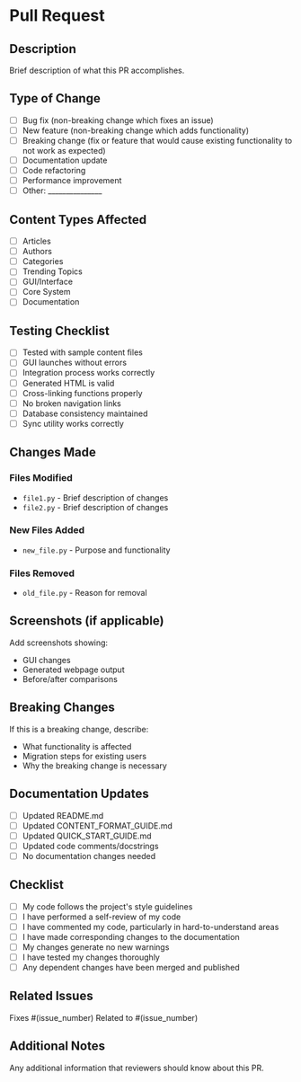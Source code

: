 # Pull Request

## Description
Brief description of what this PR accomplishes.

## Type of Change
- [ ] Bug fix (non-breaking change which fixes an issue)
- [ ] New feature (non-breaking change which adds functionality)
- [ ] Breaking change (fix or feature that would cause existing functionality to not work as expected)
- [ ] Documentation update
- [ ] Code refactoring
- [ ] Performance improvement
- [ ] Other: _______________

## Content Types Affected
- [ ] Articles
- [ ] Authors
- [ ] Categories
- [ ] Trending Topics
- [ ] GUI/Interface
- [ ] Core System
- [ ] Documentation

## Testing Checklist
- [ ] Tested with sample content files
- [ ] GUI launches without errors
- [ ] Integration process works correctly
- [ ] Generated HTML is valid
- [ ] Cross-linking functions properly
- [ ] No broken navigation links
- [ ] Database consistency maintained
- [ ] Sync utility works correctly

## Changes Made
### Files Modified
- `file1.py` - Brief description of changes
- `file2.py` - Brief description of changes

### New Files Added
- `new_file.py` - Purpose and functionality

### Files Removed
- `old_file.py` - Reason for removal

## Screenshots (if applicable)
Add screenshots showing:
- GUI changes
- Generated webpage output
- Before/after comparisons

## Breaking Changes
If this is a breaking change, describe:
- What functionality is affected
- Migration steps for existing users
- Why the breaking change is necessary

## Documentation Updates
- [ ] Updated README.md
- [ ] Updated CONTENT_FORMAT_GUIDE.md
- [ ] Updated QUICK_START_GUIDE.md
- [ ] Updated code comments/docstrings
- [ ] No documentation changes needed

## Checklist
- [ ] My code follows the project's style guidelines
- [ ] I have performed a self-review of my code
- [ ] I have commented my code, particularly in hard-to-understand areas
- [ ] I have made corresponding changes to the documentation
- [ ] My changes generate no new warnings
- [ ] I have tested my changes thoroughly
- [ ] Any dependent changes have been merged and published

## Related Issues
Fixes #(issue_number)
Related to #(issue_number)

## Additional Notes
Any additional information that reviewers should know about this PR.